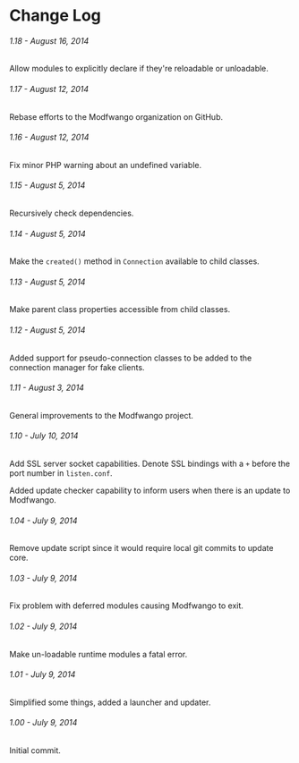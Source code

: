 Change Log
==========

###### 1.18 - August 16, 2014
Allow modules to explicitly declare if they're reloadable or unloadable.

###### 1.17 - August 12, 2014
Rebase efforts to the Modfwango organization on GitHub.

###### 1.16 - August 12, 2014
Fix minor PHP warning about an undefined variable.

###### 1.15 - August 5, 2014
Recursively check dependencies.

###### 1.14 - August 5, 2014
Make the `created()` method in `Connection` available to child classes.

###### 1.13 - August 5, 2014
Make parent class properties accessible from child classes.

###### 1.12 - August 5, 2014
Added support for pseudo-connection classes to be added to the connection
manager for fake clients.

###### 1.11 - August 3, 2014
General improvements to the Modfwango project.

###### 1.10 - July 10, 2014
Add SSL server socket capabilities.  Denote SSL bindings with a `+` before the
port number in `listen.conf`.

Added update checker capability to inform users when there is an update to
Modfwango.

###### 1.04 - July 9, 2014
Remove update script since it would require local git commits to update core.

###### 1.03 - July 9, 2014
Fix problem with deferred modules causing Modfwango to exit.

###### 1.02 - July 9, 2014
Make un-loadable runtime modules a fatal error.

###### 1.01 - July 9, 2014
Simplified some things, added a launcher and updater.

###### 1.00 - July 9, 2014
Initial commit.
